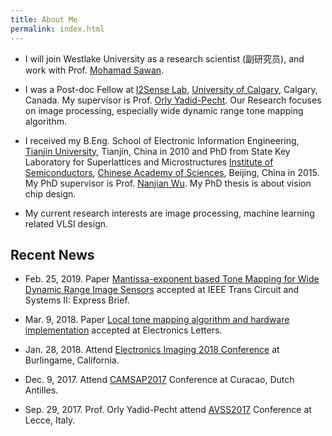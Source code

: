```yaml
---
title: About Me
permalink: index.html
---
```


- I will join Westlake University as a research scientist (副研究员), and work with Prof. [Mohamad Sawan](http://www.mohamadsawan.org/).

- I was a Post-doc Fellow at [I2Sense Lab](https://ucalgary.ca/i2sense/), [University of Calgary](https://www.ucalgary.ca/), Calgary, Canada. My supervisor is Prof. [Orly Yadid-Pecht](https://www.ucalgary.ca/i2sense/yadid_pecht_biography). Our Research focuses on image processing, especially wide dynamic range tone mapping algorithm.

- I received my B.Eng. School of Electronic Information Engineering, [Tianjin University](http://www.tju.edu.cn/english/), Tianjin, China in 2010 and PhD from State Key Laboratory for Superlattices and Microstructures  [Institute of Semiconductors](http://english.semi.cas.cn/), [Chinese Academy of Sciences](http://english.cas.cn/), Beijing, China in 2015. My PhD supervisor is Prof. [Nanjian Wu](http://lab.semi.ac.cn/yanjiusheng/contents/1323/124591.html). My PhD thesis is about vision chip design. 

- My current research interests are image processing, machine learning related VLSI design. 

## Recent News

- Feb. 25, 2019. Paper [Mantissa-exponent based Tone Mapping for Wide Dynamic Range Image Sensors](/research/hardware_tm.html) accepted at IEEE Trans Circuit and Systems II: Express Brief.

- Mar. 9, 2018. Paper [Local tone mapping algorithm and hardware implementation]() accepted at Electronics Letters.

- Jan. 28, 2018. Attend [Electronics Imaging 2018 Conference](http://www.imaging.org/site/IST/IST/Conferences/EI/EI_2018/Symposium_Overview.aspx) at Burlingame, California. 

- Dec. 9, 2017. Attend [CAMSAP2017](https://signalprocessingsociety.org/CAMSAP2017/) Conference at Curacao, Dutch Antilles. 

- Sep. 29, 2017. Prof. Orly Yadid-Pecht attend [AVSS2017](http://www.avss2017.org/) Conference at Lecce, Italy.
